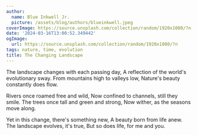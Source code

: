 ```yaml
---
author:
  name: Blue Inkwell Jr.
  picture: /assets/blog/authors/blueinkwell.jpeg
coverImage: https://source.unsplash.com/collection/random/1920x1080/?n
date: '2024-03-16T13:00:52.349442'
ogImage:
  url: https://source.unsplash.com/collection/random/1920x1080/?n
tags: nature, time, evolution
title: The Changing Landscape
---
```


The landscape changes with each passing day,
A reflection of the world's evolutionary sway.
From mountains high to valleys low,
Nature's beauty constantly does flow.

Rivers once roamed free and wild,
Now confined to channels, still they smile.
The trees once tall and green and strong,
Now wither, as the seasons move along.

Yet in this change, there's something new,
A beauty born from life anew.
The landscape evolves, it's true,
But so does life, for me and you.